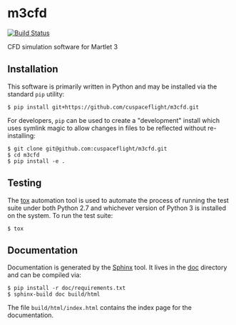 # m3cfd

[![Build Status](https://travis-ci.org/cuspaceflight/m3cfd.svg?branch=master)](https://travis-ci.org/cuspaceflight/m3cfd)

CFD simulation software for Martlet 3

## Installation

This software is primarily written in Python and may be installed via the
standard ``pip`` utility:

```console
$ pip install git+https://github.com/cuspaceflight/m3cfd.git
```

For developers, `pip` can be used to create a "development" install which uses
symlink magic to allow changes in files to be reflected without re-installing:

```console
$ git clone git@github.com:cuspaceflight/m3cfd.git
$ cd m3cfd
$ pip install -e .
```

## Testing

The [tox](https://tox.readthedocs.org/) automation tool is used to automate the
process of running the test suite under both Python 2.7 and whichever version of
Python 3 is installed on the system. To run the test suite:

```console
$ tox
```

## Documentation

Documentation is generated by the [Sphinx](http://sphinx-doc.org/) tool. It
lives in the [doc](doc/) directory and can be compiled via:

```console
$ pip install -r doc/requirements.txt
$ sphinx-build doc build/html
```

The file ``build/html/index.html`` contains the index page for the
documentation.
